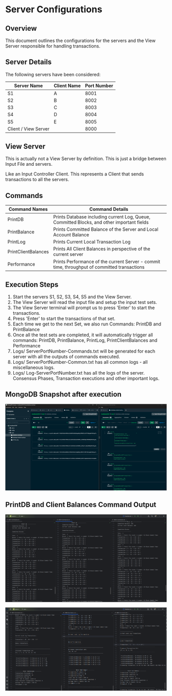 # Server Configurations

## Overview
This document outlines the configurations for the servers and the View Server responsible for handling transactions.

## Server Details
The following servers have been considered:

| Server Name          | Client Name | Port Number |
|----------------------|-------------|-------------|
| S1                   | A           | 8001        |
| S2                   | B           | 8002        |
| S3                   | C           | 8003        |
| S4                   | D           | 8004        |
| S5                   | E           | 8005        |
| Client / View Server |             | 8000        |

## View Server
This is actually not a View Server by definition. This is just a bridge between Input File and servers.

Like an Input Controller Client. This represents a Client that sends transactions to all the servers.

## Commands

| Command Names        | Command Details                                                                              |
|----------------------|----------------------------------------------------------------------------------------------|
| PrintDB              | Prints Database including current Log, Queue, Committed Blocks, and other important fields   |
| PrintBalance         | Prints Committed Balance of the Server and Local Account Balance                             |
| PrintLog             | Prints Current Local Transaction Log                                                         |
| PrintClientBalances  | Prints All Client Balances in perspective of the current server                              |
| Performance          | Prints Performance of the current Server - commit time, throughput of committed transactions |



## Execution Steps

1. Start the servers S1, S2, S3, S4, S5 and the View Server.
2. The View Server will read the input file and setup the input test sets.
3. The View Server terminal will prompt us to press 'Enter' to start the transactions.
4. Press 'Enter' to start the transactions of that set.
5. Each time we get to the next Set, we also run Commands: PrintDB and PrintBalance
6. Once all the test sets are completed, it will automatically trigger all commands: PrintDB, PrintBalance, PrintLog, PrintClientBalances and Performance
7. Logs/ ServerPortNumber-Commands.txt will be generated for each server with all the outputs of commands executed.
8. Logs/ ServerPortNumber-Common.txt has all common logs - all miscellaneous logs.
9. Logs/ Log-ServerPortNumber.txt has all the logs of the server. Consensus Phases, Transaction executions and other important logs.

## MongoDB Snapshot after execution
![img.png](img.png)

## PrintDB and Client Balances Command Output
![img_1.png](img_1.png)

![img_2.png](img_2.png)